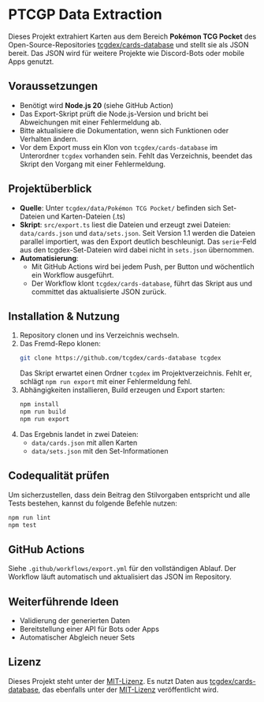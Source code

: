 # PTCGP Data Extraction

Dieses Projekt extrahiert Karten aus dem Bereich **Pokémon TCG Pocket** des Open-Source-Repositories [tcgdex/cards-database](https://github.com/tcgdex/cards-database) und stellt sie als JSON bereit. Das JSON wird für weitere Projekte wie Discord-Bots oder mobile Apps genutzt.

## Voraussetzungen

- Benötigt wird **Node.js 20** (siehe GitHub Action)
- Das Export-Skript prüft die Node.js-Version und bricht bei Abweichungen
  mit einer Fehlermeldung ab.
- Bitte aktualisiere die Dokumentation, wenn sich Funktionen oder Verhalten
  ändern.
- Vor dem Export muss ein Klon von `tcgdex/cards-database` im Unterordner
  `tcgdex` vorhanden sein. Fehlt das Verzeichnis, beendet das Skript den Vorgang
  mit einer Fehlermeldung.

## Projektüberblick

- **Quelle**: Unter `tcgdex/data/Pokémon TCG Pocket/` befinden sich Set-Dateien und Karten-Dateien (.ts)
- **Skript**: `src/export.ts` liest die Dateien und erzeugt zwei Dateien: `data/cards.json` und `data/sets.json`.
  Seit Version 1.1 werden die Dateien parallel importiert, was den Export deutlich beschleunigt.
  Das `serie`-Feld aus den tcgdex-Set-Dateien wird dabei nicht in `sets.json` 
  übernommen.
- **Automatisierung**:
  - Mit GitHub Actions wird bei jedem Push, per Button und wöchentlich ein Workflow ausgeführt.
  - Der Workflow klont `tcgdex/cards-database`, führt das Skript aus und committet das aktualisierte JSON zurück.

## Installation & Nutzung

1. Repository clonen und ins Verzeichnis wechseln.
2. Das Fremd-Repo klonen:
   ```bash
   git clone https://github.com/tcgdex/cards-database tcgdex
   ```
   Das Skript erwartet einen Ordner `tcgdex` im Projektverzeichnis. Fehlt er,
   schlägt `npm run export` mit einer Fehlermeldung fehl.
3. Abhängigkeiten installieren, Build erzeugen und Export starten:
   ```bash
   npm install
   npm run build
   npm run export
   ```
4. Das Ergebnis landet in zwei Dateien:
   - `data/cards.json` mit allen Karten
   - `data/sets.json` mit den Set-Informationen

## Codequalität prüfen

Um sicherzustellen, dass dein Beitrag den Stilvorgaben entspricht und alle Tests bestehen, kannst du folgende Befehle nutzen:

```bash
npm run lint
npm test
```

## GitHub Actions

Siehe `.github/workflows/export.yml` für den vollständigen Ablauf. Der Workflow läuft automatisch und aktualisiert das JSON im Repository.

## Weiterführende Ideen

- Validierung der generierten Daten
- Bereitstellung einer API für Bots oder Apps
- Automatischer Abgleich neuer Sets

## Lizenz

Dieses Projekt steht unter der [MIT-Lizenz](LICENSE). Es nutzt Daten aus
[tcgdex/cards-database](https://github.com/tcgdex/cards-database), das ebenfalls
unter der [MIT-Lizenz](https://github.com/tcgdex/cards-database/blob/master/LICENSE)
veröffentlicht wird.
